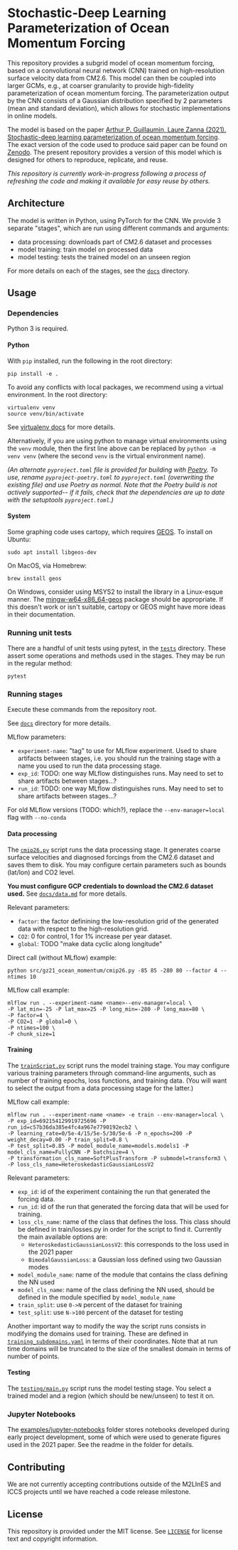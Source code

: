 # Stochastic-Deep Learning Parameterization of Ocean Momentum Forcing
[gz21-paper-code-zenodo]: https://zenodo.org/record/5076046#.ZF4ulezMLy8
[gz21-paper-agupubs]: https://agupubs.onlinelibrary.wiley.com/doi/10.1029/2021MS002534

This repository provides a subgrid model of ocean momentum forcing, based on a
convolutional neural network (CNN) trained on high-resolution surface velocity
data from CM2.6. This model can then be coupled into larger GCMs, e.g., at
coarser granularity to provide high-fidelity parameterization of ocean momentum
forcing. The parameterization output by the CNN consists of a Gaussian
distribution specified by 2 parameters (mean and standard deviation), which
allows for stochastic implementations in online models.

The model is based on the paper [Arthur P. Guillaumin, Laure Zanna (2021).
Stochastic-deep learning parameterization of ocean momentum
forcing][gz21-paper-agupubs]. The exact version of the code used to produce said
paper can be found on [Zenodo][gz21-paper-code-zenodo]. The present repository
provides a version of this model which is designed for others to reproduce,
replicate, and reuse.

_This repository is currently work-in-progress following a process of
refreshing the code and making it available for easy reuse by others._

## Architecture
The model is written in Python, using PyTorch for the CNN. We provide 3 separate
"stages", which are run using different commands and arguments:

* data processing: downloads part of CM2.6 dataset and processes
* model training: train model on processed data
* model testing: tests the trained model on an unseen region

For more details on each of the stages, see the [`docs`](docs/) directory.

## Usage
### Dependencies
Python 3 is required.

#### Python
With `pip` installed, run the following in the root directory:

    pip install -e .

To avoid any conflicts with local packages, we recommend using a virtual
environment. In the root directory:

    virtualenv venv
    source venv/bin/activate

See [virtualenv docs](https://virtualenv.pypa.io/en/latest/) for more details.

Alternatively, if you are using python to manage virtual environments using the `venv` module, then the first line above can be replaced by `python -m venv venv` (where the second `venv` is the virtual environment name).

*(An alternate `pyproject.toml` file is provided for building with
[Poetry](https://python-poetry.org/). To use, rename `pyproject-poetry.toml` to
`pyproject.toml` (overwriting the existing file) and use Poetry as normal. Note
that the Poetry build is not actively supported-- if it fails, check that the
dependencies are up to date with the setuptools `pyproject.toml`.)*

#### System
Some graphing code uses cartopy, which requires [GEOS](https://libgeos.org/). To
install on Ubuntu:

    sudo apt install libgeos-dev

On MacOS, via Homebrew:

    brew install geos

On Windows, consider using MSYS2 to install the library in a Linux-esque manner.
The [mingw-w64-x86_64-geos](https://packages.msys2.org/package/mingw-w64-x86_64-geos)
package should be appropriate. If this doesn't work or isn't suitable, cartopy
or GEOS might have more ideas in their documentation.

### Running unit tests
There are a handful of unit tests using pytest, in the [`tests`](tests/)
directory. These assert some operations and methods used in the stages. They may
be run in the regular method:

    pytest

### Running stages
Execute these commands from the repository root.

See [`docs`](docs/) directory for more details.

MLflow parameters:

* `experiment-name`: "tag" to use for MLflow experiment. Used to share artifacts
  between stages, i.e. you should run the training stage with a name you used to
  run the data processing stage.
* `exp_id`: TODO: one way MLflow distinguishes runs. May need to set to share
  artifacts between stages...?
* `run_id`: TODO: one way MLflow distinguishes runs. May need to set to share
  artifacts between stages...?

For old MLflow versions (TODO: which?), replace the `--env-manager=local` flag
with `--no-conda`

#### Data processing
The [`cmip26.py`](src/gz21_ocean_momentum/cmip26.py) script runs the data
processing stage. It generates coarse surface velocities and diagnosed forcings
from the CM2.6 dataset and saves them to disk. You may configure certain
parameters such as bounds (lat/lon) and CO2 level.

**You must configure GCP credentials to download the CM2.6 dataset used.**
See [`docs/data.md`](docs/data.md) for more details.

Relevant parameters:

* `factor`: the factor definining the low-resolution grid of the generated data
  with respect to the high-resolution grid.
* `CO2`: 0 for control, 1 for 1% increase per year dataset.
* `global`: TODO "make data cyclic along longitude"

Direct call (without MLflow) example:

    python src/gz21_ocean_momentum/cmip26.py -85 85 -280 80 --factor 4 --ntimes 10

MLflow call example:

```
mlflow run . --experiment-name <name>--env-manager=local \
-P lat_min=-25 -P lat_max=25 -P long_min=-280 -P long_max=80 \
-P factor=4 \
-P CO2=1 -P global=0 \
-P ntimes=100 \
-P chunk_size=1
```

#### Training
The [`trainScript.py`](src/gz21_ocean_momentum/trainScript.py) script runs the
model training stage. You may configure various training parameters through
command-line arguments, such as number of training epochs, loss functions, and
training data. (You will want to select the output from a data processing stage
for the latter.)

MLflow call example:

```
mlflow run . --experiment-name <name> -e train --env-manager=local \
-P exp_id=692154129919725696 -P run_id=c57b36da385e4fc4a967e7790192ecb2 \
-P learning_rate=0/5e-4/15/5e-5/30/5e-6 -P n_epochs=200 -P weight_decay=0.00 -P train_split=0.8 \
-P test_split=0.85 -P model_module_name=models.models1 -P model_cls_name=FullyCNN -P batchsize=4 \
-P transformation_cls_name=SoftPlusTransform -P submodel=transform3 \
-P loss_cls_name=HeteroskedasticGaussianLossV2
```

Relevant parameters:

* `exp_id`: id of the experiment containing the run that generated the forcing
  data.
* `run_id`: id of the run that generated the forcing data that will be used for
  training.
* `loss_cls_name`: name of the class that defines the loss. This class should be
  defined in train/losses.py in order for the script to find it. Currently the
  main available options are:
  * `HeteroskedasticGaussianLossV2`: this corresponds to the loss used in the
    2021 paper
  * `BimodalGaussianLoss`: a Gaussian loss defined using two Gaussian modes
* `model_module_name`: name of the module that contains the class defining the
  NN used
* `model_cls_name`: name of the class defining the NN used, should be defined in
  the module specified by `model_module_name`
* `train_split`: use `0->N` percent of the dataset for training
* `test_split`: use `N->100` percent of the dataset for testing

Another important way to modify the way the script runs consists in modifying
the domains used for training. These are defined in
[`training_subdomains.yaml`](training_subdomains.yaml) in terms of their
coordinates. Note that at run time domains will be truncated to the size of the
smallest domain in terms of number of points.

#### Testing
The [`testing/main.py`](src/gz21_ocean_momentum/testing/main.py) script runs the
model testing stage. You select a trained model and a region (which should be
new/unseen) to test it on.

### Jupyter Notebooks
The [examples/jupyter-notebooks](examples/jupyter-notebooks/) folder stores
notebooks developed during early project development, some of which were used to
generate figures used in the 2021 paper. See the readme in the folder for
details.

## Contributing
We are not currently accepting contributions outside of the M2LInES and ICCS
projects until we have reached a code release milestone.

## License
This repository is provided under the MIT license. See [`LICENSE`](LICENSE) for
license text and copyright information.
